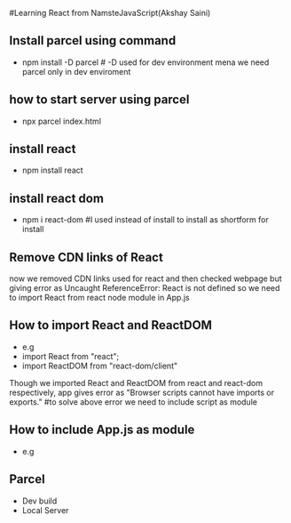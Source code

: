 #Learning React from NamsteJavaScript(Akshay Saini)
## Install parcel using command
- npm install -D parcel # -D used for dev environment mena we need parcel only in dev enviroment
## how to start server using parcel
- npx parcel index.html

## install react
- npm install react
## install react dom
- npm i react-dom #I used instead of install to install as shortform for install

## Remove CDN links of React
now we removed CDN links used for react and then checked webpage but giving error as
Uncaught ReferenceError: React is not defined
so we need to import React from react node module in App.js 
## How to import React and ReactDOM
- e.g 
- import React from "react";
- import ReactDOM from "react-dom/client"

Though we imported React and ReactDOM from react and react-dom respectively, app gives error as "Browser scripts cannot have imports or exports."
#to solve above error we need to include script as module

## How to include App.js as module
- e.g <script type="module" src="./App.js"></script>

## Parcel
- Dev build
- Local Server



